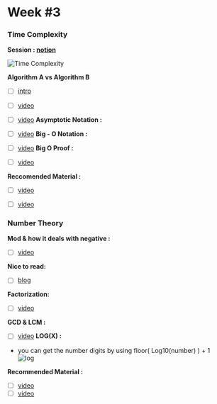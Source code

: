 # Week #3

### Time Complexity 
**Session : [notion](https://cottony-hydrangea-960.notion.site/Math-General-For-Newcomers-58e3f86ad780414a8bd8e3ca2f38321d)**


 ![Time Complexity](https://miro.medium.com/v2/resize:fit:828/format:webp/1*xamVYkZsA1kzLy9kerwOEA.png)

 

 **Algorithm A vs Algorithm B**
- [ ]  [intro](https://youtu.be/8QDFAK8Y5Ts?si=gPZtiGAZ46jzl5Wd)
 - [ ]  [video](https://www.youtube.com/watch?v=Day3_mw1F-Y&t=775s)
 - [ ]  [video](https://www.youtube.com/watch?v=w7gYfHx8Z1Q&t=41s)
 **Asymptotic Notation :** 
- [ ]  [video](https://www.youtube.com/watch?v=oV6YzMr1PBY)
**Big - O Notation :**
 - [ ]  [video](https://www.youtube.com/watch?v=nrSVRPYy76c)
 **Big O Proof :**

  - [ ]  [video](https://youtu.be/yG1l1NiJhhc?si=rJDCjR3o97hliPkl)

  **Reccomended Material :** 

- [ ] [video](https://youtu.be/heRWrCIQFzQ?si=UNs8PS8xpZNwUEo9)

- [ ] [video](https://youtu.be/o5zf5oVHtn0?si=t9tCSrbcvUNmbqTF)


 ### Number Theory
 **Mod & how it deals with negative :** 
 - [ ]  [video](https://www.youtube.com/live/9sqvjnvuLtY?feature=shared)

**Nice to read:** 
- [ ]  [blog](https://codeforces.com/blog/entry/72527)

**Factorization:**
- [ ]  [video](https://youtu.be/-5ApOQDhBtU?si=Ht3NLYruze1b5TW0)

**GCD & LCM :** 
- [ ]  [video](https://www.youtube.com/watch?v=YklnFXpq0ZE&list=PLPt2dINI2MIY7l5zyFd1W28rei3b-AXaJ&index=6)
**LOG(X)  :** 
- you can get the number digits by using floor( Log10(number) ) + 1  
 ![log](https://i.ibb.co/QMpNRGS/Screenshot-2023-07-16-104250.png)


 **Recommended Material :** 
- [ ]  [video](https://youtu.be/heRWrCIQFzQ?si=WiX-MJi_RZqGpfNi) 
- [ ]  [video](https://www.youtube.com/watch?v=j-7GfALqr-A&list=PLw2JSXGww1ORU9v3h8jBS_bNz-ngSW2wk&index=14)
